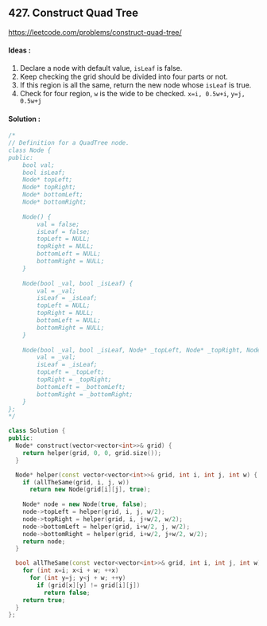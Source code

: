 ## **427. Construct Quad Tree**


https://leetcode.com/problems/construct-quad-tree/


#### Ideas :
1. Declare a node with default value, `isLeaf` is false.
2. Keep checking the grid should be divided into four parts or not.
3. If this region is all the same, return the new node whose `isLeaf` is true.
4. Check for four region, `w` is the wide to be checked. `x=i, 0.5w+i`, `y=j, 0.5w+j`


#### Solution :
```C++
/*
// Definition for a QuadTree node.
class Node {
public:
    bool val;
    bool isLeaf;
    Node* topLeft;
    Node* topRight;
    Node* bottomLeft;
    Node* bottomRight;
    
    Node() {
        val = false;
        isLeaf = false;
        topLeft = NULL;
        topRight = NULL;
        bottomLeft = NULL;
        bottomRight = NULL;
    }
    
    Node(bool _val, bool _isLeaf) {
        val = _val;
        isLeaf = _isLeaf;
        topLeft = NULL;
        topRight = NULL;
        bottomLeft = NULL;
        bottomRight = NULL;
    }
    
    Node(bool _val, bool _isLeaf, Node* _topLeft, Node* _topRight, Node* _bottomLeft, Node* _bottomRight) {
        val = _val;
        isLeaf = _isLeaf;
        topLeft = _topLeft;
        topRight = _topRight;
        bottomLeft = _bottomLeft;
        bottomRight = _bottomRight;
    }
};
*/

class Solution {
public:
  Node* construct(vector<vector<int>>& grid) {
    return helper(grid, 0, 0, grid.size());
  }

  Node* helper(const vector<vector<int>>& grid, int i, int j, int w) {
    if (allTheSame(grid, i, j, w))
      return new Node(grid[i][j], true);
    
    Node* node = new Node(true, false);
    node->topLeft = helper(grid, i, j, w/2);
    node->topRight = helper(grid, i, j+w/2, w/2);
    node->bottomLeft = helper(grid, i+w/2, j, w/2);
    node->bottomRight = helper(grid, i+w/2, j+w/2, w/2);
    return node;
  }

  bool allTheSame(const vector<vector<int>>& grid, int i, int j, int w) {
    for (int x=i; x<i + w; ++x)
      for (int y=j; y<j + w; ++y)
        if (grid[x][y] != grid[i][j])
          return false;
    return true;
  }
};
```